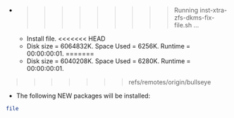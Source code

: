 * >>>>>>>>> Running inst-xtra-zfs-dkms-fix-file.sh ...
  * Install file.
<<<<<<< HEAD
  * Disk size = 6064832K. Space Used = 6256K. Runtime = 00:00:00:01.
=======
  * Disk size = 6040208K. Space Used = 6280K. Runtime = 00:00:00:01.
>>>>>>> refs/remotes/origin/bullseye
  * The following NEW packages will be installed:
  ```bash
file
  ```
